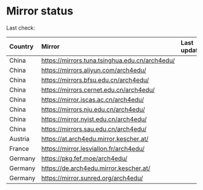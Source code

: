 <script src="./time.js"></script>
# Mirror status
Last check: <script type="text/javascript">localize(1719829443.5189905);</script>

|Country|Mirror|Last update|
|:------|:-----|:----------|
|China|https://mirrors.tuna.tsinghua.edu.cn/arch4edu/|<script type="text/javascript">localize(1719815758);</script>|
|China|https://mirrors.aliyun.com/arch4edu/|<script type="text/javascript">localize(1719729189);</script>|
|China|https://mirrors.bfsu.edu.cn/arch4edu/|<script type="text/javascript">localize(1719729189);</script>|
|China|https://mirrors.cernet.edu.cn/arch4edu/|<script type="text/javascript">localize(1719815758);</script>|
|China|https://mirror.iscas.ac.cn/arch4edu/|<script type="text/javascript">localize(1719729189);</script>|
|China|https://mirrors.nju.edu.cn/arch4edu/|<script type="text/javascript">localize(1719729189);</script>|
|China|https://mirror.nyist.edu.cn/arch4edu/|<script type="text/javascript">localize(1719729189);</script>|
|China|https://mirrors.sau.edu.cn/arch4edu/|<script type="text/javascript">localize(1719729189);</script>|
|Austria|https://at.arch4edu.mirror.kescher.at/|<script type="text/javascript">localize(1719815758);</script>|
|France|https://mirror.lesviallon.fr/arch4edu/|<script type="text/javascript">localize(1719729189);</script>|
|Germany|https://pkg.fef.moe/arch4edu/|<script type="text/javascript">localize(1719815758);</script>|
|Germany|https://de.arch4edu.mirror.kescher.at/|<script type="text/javascript">localize(1719815758);</script>|
|Germany|https://mirror.sunred.org/arch4edu/|<script type="text/javascript">localize(1719815758);</script>|

<script src="./tablefilter/tablefilter.js"></script>
<script src="./table.js"></script>